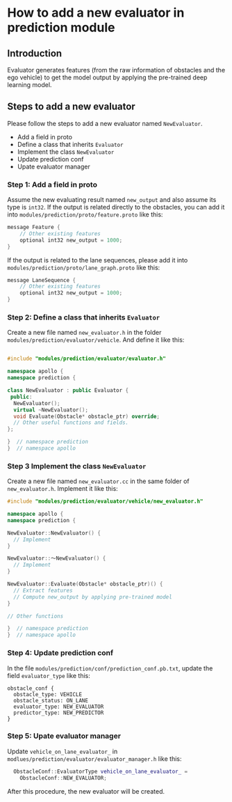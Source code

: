 # How to add a new evaluator in prediction module

## Introduction
Evaluator generates features (from the raw information of obstacles and the ego vehicle) to get the model output by applying the pre-trained deep learning model.

## Steps to add a new evaluator
Please follow the steps to add a new evaluator named `NewEvaluator`.
* Add a field in proto
* Define a class that inherits `Evaluator`
* Implement the class `NewEvaluator`
* Update prediction conf
* Upate evaluator manager

### Step 1: Add a field in proto
Assume the new evaluating result named `new_output` and also assume its type is `int32`. If the output is related directly to the obstacles, you can add it into `modules/prediction/proto/feature.proto` like this:
```cpp
message Feature {
    // Other existing features
    optional int32 new_output = 1000;
}
```
If the output is related to the lane sequences, please add it into `modules/prediction/proto/lane_graph.proto` like this:
```cpp
message LaneSequence {
    // Other existing features
    optional int32 new_output = 1000;
}
```

### Step 2: Define a class that inherits `Evaluator`
Create a new file named `new_evaluator.h` in the folder  `modules/prediction/evaluator/vehicle`. And define it like this:
```cpp

#include "modules/prediction/evaluator/evaluator.h"

namespace apollo {
namespace prediction {

class NewEvaluator : public Evaluator {
 public:
  NewEvaluator();
  virtual ~NewEvaluator();
  void Evaluate(Obstacle* obstacle_ptr) override;
  // Other useful functions and fields.
};

}  // namespace prediction
}  // namespace apollo
```

### Step 3 Implement the class `NewEvaluator`
Create a new file named `new_evaluator.cc` in the same folder of `new_evaluator.h`. Implement it like this:
```cpp
#include "modules/prediction/evaluator/vehicle/new_evaluator.h"

namespace apollo {
namespace prediction {

NewEvaluator::NewEvaluator() {
  // Implement
}

NewEvaluator::～NewEvaluator() {
  // Implement
}

NewEvaluator::Evaluate(Obstacle* obstacle_ptr)() {
  // Extract features
  // Compute new_output by applying pre-trained model
}

// Other functions

}  // namespace prediction
}  // namespace apollo

```
### Step 4: Update prediction conf
In the file `modules/prediction/conf/prediction_conf.pb.txt`, update the field `evaluator_type` like this:
```
obstacle_conf {
  obstacle_type: VEHICLE
  obstacle_status: ON_LANE
  evaluator_type: NEW_EVALUATOR
  predictor_type: NEW_PREDICTOR
}
```

### Step 5: Upate evaluator manager
Update `vehicle_on_lane_evaluator_` in `modlues/prediction/evaluator/evaluator_manager.h` like this:
```cpp
  ObstacleConf::EvaluatorType vehicle_on_lane_evaluator_ =
    ObstacleConf::NEW_EVALUATOR;
```

After this procedure, the new evaluator will be created.
